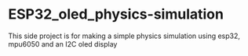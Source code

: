 # ESP32_oled_physics-simulation
This side project is for making a simple physics simulation using esp32, mpu6050 and an I2C oled display 
